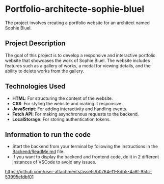 # Portfolio-architecte-sophie-bluel
The project involves creating a portfolio website for an architect named Sophie Bluel.

## Project Description

The goal of this project is to develop a responsive and interactive portfolio website that showcases the work of Sophie Bluel. The website includes features such as a gallery of works, a modal for viewing details, and the ability to delete works from the gallery.

## Technologies Used

- **HTML**: For structuring the content of the website.
- **CSS**: For styling the website and making it responsive.
- **JavaScript**: For adding interactivity and handling events.
- **Fetch API**: For making asynchronous requests to the backend.
- **LocalStorage**: For storing authentication tokens.

## Information to run the code

- Start the backend from your terminal by following the instructions in the [Backend/ReadMe.md](Backend/ReadMe.md) file.
- If you want to display the backend and frontend code, do it in 2 different instances of VSCode to avoid any issues.

https://github.com/user-attachments/assets/b0764e11-8db5-4a8f-85fc-53995efdbf01

